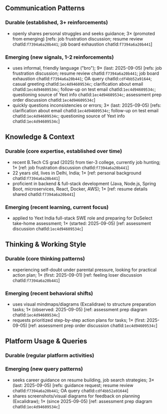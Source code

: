 ## Communication Patterns
### Durable (established, 3+ reinforcements)
- openly shares personal struggles and seeks guidance; 3× (promoted from emerging) [refs: job frustration discussion; resume review chatId:`f7394a6a20b441`; job board exhaustion chatId:`f7394a6a20b441`]

### Emerging (new signals, 1-2 reinforcements)
- uses informal, friendly language ("bro"); 9× (last: 2025-09-05) [refs: job frustration discussion; resume review chatId:`f7394a6a20b441`; job board exhaustion chatId:`f7394a6a20b441`; OA query chatId:`cdf4bb52a91644`; casual greeting chatId:`1ec4d94609534c`; clarification about email chatId:`1ec4d94609534c`; follow-up on test email chatId:`1ec4d94609534c`; questioning source of Yext info chatId:`1ec4d94609534c`; assessment prep order discussion chatId:`1ec4d94609534c`]
- quickly questions inconsistencies or errors; 3× (last: 2025-09-05) [refs: clarification about email chatId:`1ec4d94609534c`; follow-up on test email chatId:`1ec4d94609534c`; questioning source of Yext info chatId:`1ec4d94609534c`]

## Knowledge & Context
### Durable (core expertise, established over time)
- recent B.Tech CS grad (2025) from tier-3 college, currently job hunting; 1× [ref: job frustration discussion chatId:`f7394a6a20b441`]
- 22 years old, lives in Delhi, India; 1× [ref: personal background chatId:`f7394a6a20b441`]
- proficient in backend & full-stack development (Java, Node.js, Spring Boot, microservices, React, Docker, AWS); 1× [ref: resume details shared chatId:`f7394a6a20b441`]

### Emerging (recent learning, current focus)
- applied to Yext India full-stack SWE role and preparing for DoSelect take-home assessment; 1× (started: 2025-09-05) [ref: assessment discussion chatId:`1ec4d94609534c`]

## Thinking & Working Style
### Durable (core thinking patterns)
- experiencing self-doubt under parental pressure, looking for practical action plan; 1× (first: 2025-09-01) [ref: feeling loser discussion chatId:`f7394a6a20b441`]

### Emerging (recent behavioral shifts)
- uses visual mindmaps/diagrams (Excalidraw) to structure preparation tasks; 1× (observed: 2025-09-05) [ref: assessment prep diagram chatId:`1ec4d94609534c`]
- requests prioritized step-by-step action plans for tasks; 1× (first: 2025-09-05) [ref: assessment prep order discussion chatId:`1ec4d94609534c`]

## Platform Usage & Queries
### Durable (regular platform activities)

### Emerging (new query patterns)
- seeks career guidance on resume building, job search strategies; 3× (last: 2025-09-05) [refs: guidance request; resume review chatId:`f7394a6a20b441`; OA query chatId:`cdf4bb52a91644`]
- shares screenshots/visual diagrams for feedback on planning (Excalidraw); 1× (since 2025-09-05) [ref: assessment prep diagram chatId:`1ec4d94609534c`]